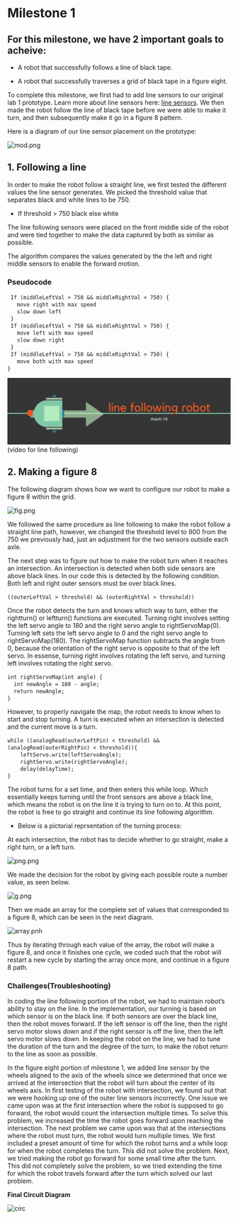 
# Milestone 1

## For this milestone, we have 2 important goals to acheive:

  * A robot that successfully follows a line of black tape.
  
  * A robot that successfully traverses a grid of black tape in a figure eight.
  
  
  

To complete this milestone, we first had to add line sensors to our original lab 1 prototype. Learn more about line sensors here: [line sensors](https://www.sparkfun.com/products/9453). We then made the robot follow the line of black tape before we were able to make it turn, and then subsequently make it go in a figure 8 pattern. 

Here is a diagram of our line sensor placement on the prototype:


![mod.png](milestones/mod.png) 



## 1. Following a line
In order to make the robot follow a straight line, we first tested the different values the line sensor generates. We picked the threshold value that separates black and white lines to be 750. 

  * If threshold > 750 black else white

The line following sensors were placed on the front middle side of the robot and were tied together to make the data captured by both as similar as possible. 

The algorithm compares the values generated by the the left and right middle sensors to enable the forward motion. 

### Pseudocode
 
 ``` arduino
  If (middleLeftVal > 750 && middleRightVal < 750) {
    move right with max speed 
    slow down left
  }
  If (middleLeftVal < 750 && middleRightVal > 750) {
    move left with max speed
    slow down right
  }
  If (middleLeftVal > 750 && middleRightVal > 750) {
    move both with max speed
}
```
![line_follow.png](line_follow.png)
(video for line following)

## 2. Making a figure 8

The following diagram shows how we want to configure our robot to make a figure 8 within the grid.

![fig.png](figure.png)

We followed the same procedure as line following to make the robot follow a straight line path, however, we changed the threshold level to 800 from the 750 we previously had, just an adjustment for the two sensors outside each axle. 

The next step was to figure out how to make the robot turn when it reaches an intersection. An intersection is detected when both side sensors are above black lines. In our code this is detected by the following condition. Both left and right outer sensors must be over black lines.

```Arduino
((outerLeftVal > threshold) && (outerRightVal > threshold))
```

Once the robot detects the turn and knows which way to turn, either the rightturn() or leftturn() functions are executed. Turning right involves setting the left servo angle to 180 and the right servo angle to rightServoMap(0). Turning left sets the left servo angle to 0 and the right servo angle to rightServoMap(180). The rightServoMap function subtracts the angle from 0, because the orientation of the right servo is opposite to that of the left servo. In essense, turning right involves rotating the left servo, and turning left involves rotating the right servo. 

```Arduino
int rightServoMap(int angle) {
  int newAngle = 180 - angle;
  return newAngle;
}
```

However, to properly navigate the map, the robot needs to know when to start and stop turning. A turn is executed when an intersection is detected and the current move is a turn.

```Arduino
while ((analogRead(outerLeftPin) < threshold) && (analogRead(outerRightPin) < threshold)){
    leftServo.write(leftServoAngle);
    rightServo.write(rightServoAngle);
    delay(delayTime);
}
```

The robot turns for a set time, and then enters this while loop. Which essentially keeps turning until the front sensors are above a black line, which means the robot is on the line it is trying to turn on to. At this point, the robot is free to go straight and continue its line following algorithm.

* Below is a pictorial reprsentation of the turning process:

At each intersection, the robot has to decide whether to go straight, make a right turn, or a left turn.

![png.png](png.png)

We made the decision for the robot by giving each possible route a number value, as seen below.

![g.png](g.png)

Then we made an array for the complete set of values that corresponded to a figure 8, which can be seen in the next diagram.

![array.pnh](arrays.png)

Thus by iterating through each value of the array, the robot will make a figure 8, and once it finishes one cycle, we coded such that the robot will restart a new cycle by starting the array once more, and continue in a figure 8 path.
 
### Challenges(Troubleshooting)
In coding the line following portion of the robot, we had to maintain robot’s ability to stay on the line. In the implementation, our turning is based on which sensor is on the black line. If both sensors are over the black line, then the robot moves forward. If the left sensor is off the line, then the right servo motor slows down and if the right sensor is off the line, then the left servo motor slows down. In keeping the robot on the line, we had to tune the duration of the turn and the degree of the turn, to make the robot return to the line as soon as possible.

In the figure eight portion of milestone 1, we added line sensor by the wheels aligned to the axis of the wheels since we determined that once we arrived at the intersection that the robot will turn about the center of its wheels axis. In first testing of the robot with intersection, we found out that we were hooking up one of the outer line sensors incorrectly. One issue we came upon was at the first intersection where the robot is supposed to go forward, the robot would count the intersection multiple times. To solve this problem, we increased the time the robot goes forward upon reaching the intersection. The next problem we came upon was that at the intersections where the robot must turn, the robot would turn multiple times. We first included a preset amount of time for which the robot turns and a while loop for when the robot completes the turn. This did not solve the problem. Next, we tried making the robot go forward for some small time after the turn. This did not completely solve the problem, so we tried extending the time for which the robot travels forward after the turn which solved our last problem.


**Final Circuit Diagram**

![circ](ccc.png)
